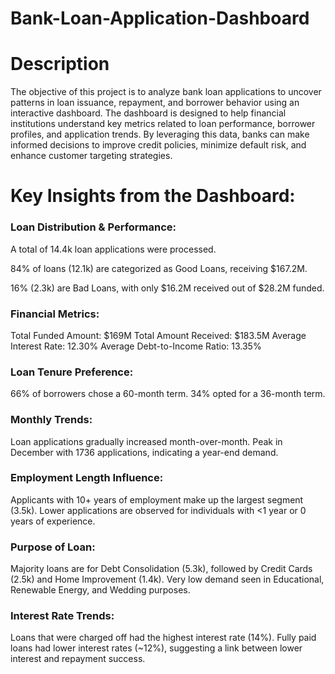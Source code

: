 # Bank-Loan-Application-Dashboard

# Description
The objective of this project is to analyze bank loan applications to uncover patterns in loan issuance, repayment, and borrower behavior using an interactive dashboard. The dashboard is designed to help financial institutions understand key metrics related to loan performance, borrower profiles, and application trends. By leveraging this data, banks can make informed decisions to improve credit policies, minimize default risk, and enhance customer targeting strategies.
# Key Insights from the Dashboard:
### Loan Distribution & Performance:
A total of 14.4k loan applications were processed.

84% of loans (12.1k) are categorized as Good Loans, receiving $167.2M.

16% (2.3k) are Bad Loans, with only $16.2M received out of $28.2M funded.
### Financial Metrics:
Total Funded Amount: $169M
Total Amount Received: $183.5M
Average Interest Rate: 12.30%
Average Debt-to-Income Ratio: 13.35%
### Loan Tenure Preference:
66% of borrowers chose a 60-month term.
34% opted for a 36-month term.
### Monthly Trends:
Loan applications gradually increased month-over-month.
Peak in December with 1736 applications, indicating a year-end demand.
### Employment Length Influence:
Applicants with 10+ years of employment make up the largest segment (3.5k).
Lower applications are observed for individuals with <1 year or 0 years of experience.
### Purpose of Loan:
Majority loans are for Debt Consolidation (5.3k), followed by Credit Cards (2.5k) and Home Improvement (1.4k).
Very low demand seen in Educational, Renewable Energy, and Wedding purposes.
### Interest Rate Trends:
Loans that were charged off had the highest interest rate (14%).
Fully paid loans had lower interest rates (~12%), suggesting a link between lower interest and repayment success.

